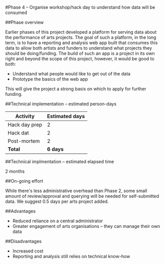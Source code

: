 #Phase 4 – Organise workshop/hack day to understand how data will be consumed

##Phase overview

Earlier phases of this project developed a platform for serving data about the performance of arts projects. The goal of such a platform, in the long term, is to have a reporting and analysis web app built that consumes this data to allow both artists and funders to understand what projects they should be doing/funding. The build of such an app is a project in its own right and beyond the scope of this project, however, it would be good to both:

* Understand what people would like to get out of the data
* Prototype the basics of the web app

This will give the project a strong basis on which to apply for further funding.


##Technical implementation – estimated person-days

Activity | Estimated days
--- | ---
Hack day prep | 2
Hack dat | 2
Post-mortem | 2
**Total** | **6 days**

##Technical implmentation – estimated elapsed time

2 months

##On-going effort

While there's less administrative overhead than Phase 2, some small amount of review/approval and querying will be needed for self-submitted data. We suggest 0.5 days per arts project added.

##Advantages

* Reduced reliance on a central administrator
* Greater engagement of arts organisations – they can manage their own data

##Disadvantages

* Increased cost
* Reporting and analysis still relies on technical know-how